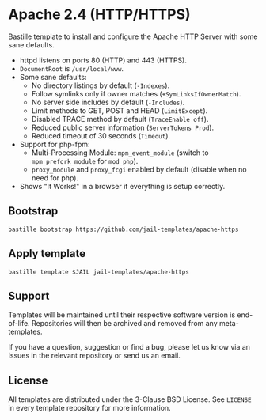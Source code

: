 # Apache 2.4 (HTTP/HTTPS)
Bastille template to install and configure the Apache HTTP Server with some sane defaults.

* httpd listens on ports 80 (HTTP) and 443 (HTTPS).
* `DocumentRoot` is `/usr/local/www`.
* Some sane defaults:
  * No directory listings by default (`-Indexes`).
  * Follow symlinks only if owner matches (`+SymLinksIfOwnerMatch`).
  * No server side includes by default (`-Includes`).
  * Limit methods to GET, POST and HEAD (`LimitExcept`).
  * Disabled TRACE method by default (`TraceEnable off`).
  * Reduced public server information (`ServerTokens Prod`).
  * Reduced timeout of 30 seconds (`Timeout`).
* Support for php-fpm:
  * Multi-Processing Module: `mpm_event_module` (switch to `mpm_prefork_module` for `mod_php`).
  * `proxy_module` and `proxy_fcgi` enabled by default (disable when no need for php).
* Shows "It Works!" in a browser if everything is setup correctly.

## Bootstrap
```
bastille bootstrap https://github.com/jail-templates/apache-https
```

## Apply template
```
bastille template $JAIL jail-templates/apache-https
```

## Support
Templates will be maintained until their respective software version is end-of-life. Repositories will then be archived and removed from any meta-templates.

If you have a question, suggestion or find a bug, please let us know via an Issues in the relevant repository or send us an email.

## License
All templates are distributed under the 3-Clause BSD License. See `LICENSE` in every template repository for more information.
